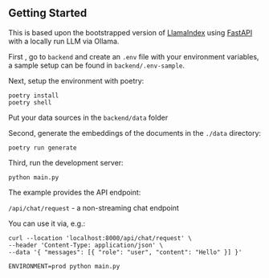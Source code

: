 ## Getting Started

This is based upon the bootstrapped version of [LlamaIndex](https://www.llamaindex.ai/) using [FastAPI](https://fastapi.tiangolo.com/) with a locally run LLM via Ollama.

First , go to `backend` and create an `.env` file with your environment variables, a sample setup can be found in `backend/.env-sample`.

Next, setup the environment with poetry:

```
poetry install
poetry shell
```

Put your data sources in the `backend/data` folder

Second, generate the embeddings of the documents in the `./data` directory:

```
poetry run generate
```

Third, run the development server:

```
python main.py
```

The example provides the API endpoint:

`/api/chat/request` - a non-streaming chat endpoint

You can use it via, e.g.:

```
curl --location 'localhost:8000/api/chat/request' \
--header 'Content-Type: application/json' \
--data '{ "messages": [{ "role": "user", "content": "Hello" }] }'
```

```
ENVIRONMENT=prod python main.py
```

